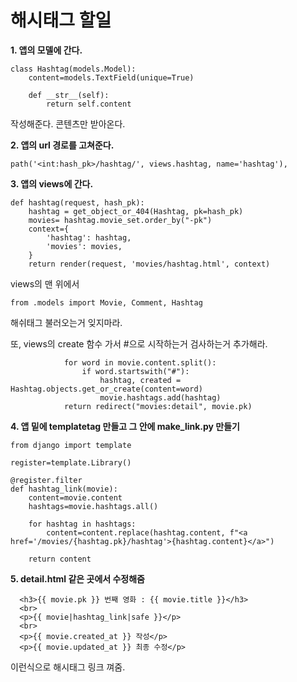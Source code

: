 <h1>해시태그 할일</h1>

<b> 1. 앱의 모델에 간다. </b>
```
class Hashtag(models.Model):
    content=models.TextField(unique=True)

    def __str__(self):
        return self.content
```
작성해준다.
콘텐츠만 받아온다.

<b> 2. 앱의 url 경로를 고쳐준다.  </b>
```
path('<int:hash_pk>/hashtag/', views.hashtag, name='hashtag'),
```
<b> 3. 앱의 views에 간다. </b>
```
def hashtag(request, hash_pk):
    hashtag = get_object_or_404(Hashtag, pk=hash_pk)
    movies= hashtag.movie_set.order_by("-pk")
    context={
        'hashtag': hashtag,
        'movies': movies,
    }
    return render(request, 'movies/hashtag.html', context)
```

views의 맨 위에서

```
from .models import Movie, Comment, Hashtag
```
해쉬태그 불러오는거 잊지마라.

또, views의 create 함수 가서
#으로 시작하는거 검사하는거 추가해라.
```
            for word in movie.content.split():
                if word.startswith("#"):
                    hashtag, created = Hashtag.objects.get_or_create(content=word)
                    movie.hashtags.add(hashtag)
            return redirect("movies:detail", movie.pk)
```

<b> 4. 앱 밑에 templatetag 만들고 그 안에 make_link.py 만들기 </b>
```
from django import template

register=template.Library()

@register.filter
def hashtag_link(movie):
    content=movie.content
    hashtags=movie.hashtags.all()

    for hashtag in hashtags:
        content=content.replace(hashtag.content, f"<a href='/movies/{hashtag.pk}/hashtag'>{hashtag.content}</a>")
    
    return content
 ```

<b> 5. detail.html 같은 곳에서 수정해줌 </b>

```
  <h3>{{ movie.pk }} 번째 영화 : {{ movie.title }}</h3>
  <br>
  <p>{{ movie|hashtag_link|safe }}</p>
  <br>
  <p>{{ movie.created_at }} 작성</p>
  <p>{{ movie.updated_at }} 최종 수정</p>
```
이런식으로 해시태그 링크 껴줌.


